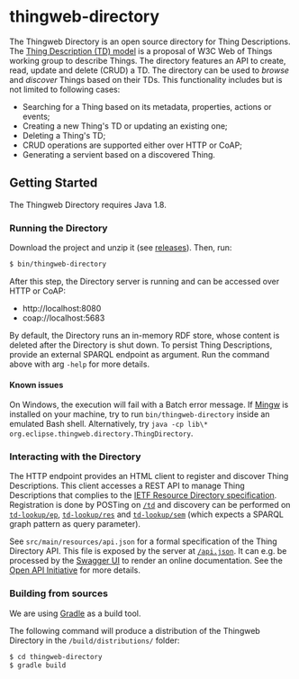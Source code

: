# thingweb-directory

The Thingweb Directory is an open source directory for Thing Descriptions. The [Thing Description (TD) model](https://www.w3.org/TR/wot-thing-description/) is a proposal of W3C Web of Things working group to describe Things.
The directory features an API to create, read, update and delete (CRUD) a TD. The directory can be used to *browse* and *discover* Things based on their TDs. This functionality includes but is not limited to following cases:

  - Searching for a Thing based on its metadata, properties, actions or events;
  - Creating a new Thing's TD or updating an existing one;
  - Deleting a Thing's TD;
  - CRUD operations are supported either over HTTP or CoAP;
  - Generating a servient based on a discovered Thing.

## Getting Started

The Thingweb Directory requires Java 1.8.

### Running the Directory

Download the project and unzip it (see [releases](https://github.com/thingweb/thingweb-directory/releases)). Then, run:
```sh
$ bin/thingweb-directory
```
After this step, the Directory server is running and can be accessed over HTTP or CoAP:
 - http://localhost:8080
 - coap://localhost:5683

By default, the Directory runs an in-memory RDF store, whose content is deleted after the Directory is shut down. To persist Thing Descriptions, provide an external SPARQL endpoint as argument. Run the command above with arg `-help` for more details.

#### Known issues

On Windows, the execution will fail with a Batch error message. If [Mingw](http://mingw.org/) is installed on your machine, try to run `bin/thingweb-directory` inside an emulated Bash shell. Alternatively, try `java -cp lib\* org.eclipse.thingweb.directory.ThingDirectory`.

### Interacting with the Directory

The HTTP endpoint provides an HTML client to register and discover Thing Descriptions. This client accesses a REST API to manage Thing Descriptions that complies to the [IETF Resource Directory specification](https://tools.ietf.org/html/draft-ietf-core-resource-directory-12). Registration is done by POSTing on [`/td`](http://localhost:8080/td) and discovery can be performed on [`td-lookup/ep`](http://localhost:8080/td-lookup/ep), [`td-lookup/res`](http://localhost:8080/td-lookup/res) and [`td-lookup/sem`](http://localhost:8080/td-lookup/sem) (which expects a SPARQL graph pattern as query parameter).

See `src/main/resources/api.json` for a formal specification of the Thing Directory API. This file is exposed by the server at [`/api.json`](http://localhost:8080/api.json). It can e.g. be processed by the [Swagger UI](http://swagger.io/swagger-ui/) to render an online documentation. See the [Open API Initiative](https://www.openapis.org/) for more details.

### Building from sources

We are using [Gradle](https://gradle.org/) as a build tool.

The following command will produce a distribution of the Thingweb Directory in the `/build/distributions/` folder:
```sh
$ cd thingweb-directory
$ gradle build
```